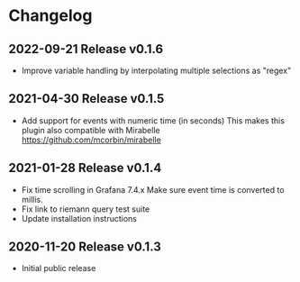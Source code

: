 # Changelog

## 2022-09-21 Release v0.1.6

* Improve variable handling by interpolating multiple selections as "regex"

## 2021-04-30 Release v0.1.5

* Add support for events with numeric time (in seconds)
  This makes this plugin also compatible with Mirabelle
  https://github.com/mcorbin/mirabelle

## 2021-01-28 Release v0.1.4

* Fix time scrolling in Grafana 7.4.x
  Make sure event time is converted to millis.
* Fix link to riemann query test suite
* Update installation instructions 

## 2020-11-20 Release v0.1.3
 
* Initial public release

